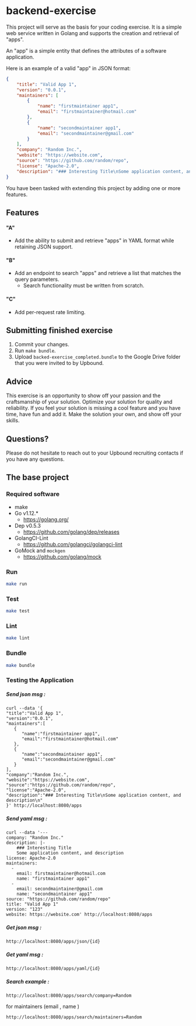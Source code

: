 # backend-exercise

This project will serve as the basis for your coding exercise. It is a simple web service
written in Golang and supports the creation and retrieval of "apps".

An "app" is a simple entity that defines the attributes of a software application. 

Here is an example of a valid "app" in JSON format:

```json
{
	"title": "Valid App 1",
	"version": "0.0.1",
	"maintainers": [
		{
			"name": "firstmaintainer app1",
			"email": "firstmaintainer@hotmail.com"
		},
		{
			"name": "secondmaintainer app1",
			"email": "secondmaintainer@gmail.com"
		}
	],
	"company": "Random Inc.",
	"website": "https://website.com",
	"source": "https://github.com/random/repo",
	"license": "Apache-2.0",
	"description": "### Interesting Title\nSome application content, and description\n"
}
```

You have been tasked with extending this project by adding one or more features.

## Features

#### "A"

- Add the ability to submit and retrieve "apps" in YAML format while retaining JSON support.

#### "B"

- Add an endpoint to search "apps" and retrieve a list that matches the query parameters.
    - Search functionality must be written from scratch.

#### "C"

- Add per-request rate limiting. 

## Submitting finished exercise

1. Commit your changes.
2. Run `make bundle`.
3. Upload `backed-exercise_completed.bundle` to the Google Drive folder that you were invited to by Upbound.

## Advice

This exercise is an opportunity to show off your passion and the craftsmanship of your solution. Optimize your solution for quality and reliability. If you feel your solution is missing a cool feature and you have time, have fun and add it. Make the solution your own, and show off your skills.

## Questions?

Please do not hesitate to reach out to your Upbound recruiting contacts if you have any questions.

## The base project

### Required software

- make
- Go v1.12.*
    - https://golang.org/
- Dep v0.5.3
    - https://github.com/golang/dep/releases
- GolangCI-Lint
    - https://github.com/golangci/golangci-lint
- GoMock and `mockgen`
    - https://github.com/golang/mock        

### Run

```bash
make run
```

### Test

```bash
make test
```

### Lint

```bash
make lint
```

### Bundle

```bash
make bundle
```


### Testing the Application 
##### Send json msg :
```
curl --data '{
"title":"Valid App 1",
"version":"0.0.1",
"maintainers":[
   {
      "name":"firstmaintainer app1",
      "email":"firstmaintainer@hotmail.com"
   },
   {
      "name":"secondmaintainer app1",
      "email":"secondmaintainer@gmail.com"
   }
],
"company":"Random Inc.",
"website":"https://website.com",
"source":"https://github.com/random/repo",
"license":"Apache-2.0",
"description":"### Interesting Title\nSome application content, and description\n"
}' http://localhost:8080/apps
```

##### Send yaml msg :
```
curl --data '---
company: "Random Inc."
description: |-
    ### Interesting Title
    Some application content, and description
license: Apache-2.0
maintainers: 
  - 
    email: firstmaintainer@hotmail.com
    name: "firstmaintainer app1"
  - 
    email: secondmaintainer@gmail.com
    name: "secondmaintainer app1"
source: "https://github.com/random/repo"
title: "Valid App 1"
version: "123"
website: https://website.com' http://localhost:8080/apps
```

##### Get json msg :
```
http://localhost:8080/apps/json/{id}
```

##### Get yaml msg :
```
http://localhost:8080/apps/yaml/{id}
```

##### Search example :
```
http://localhost:8080/apps/search/company=Random
```
for maintainers (email , name )

```
http://localhost:8080/apps/search/maintainers=Random
```
